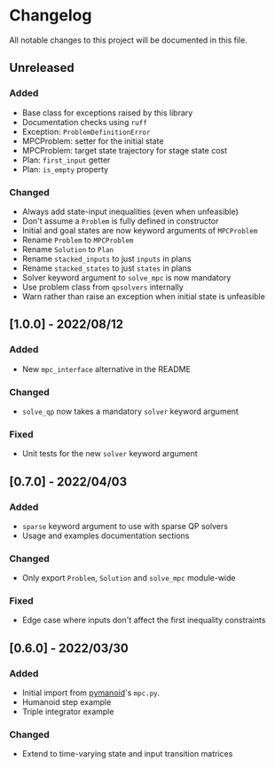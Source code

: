 # Changelog

All notable changes to this project will be documented in this file.

## Unreleased

### Added

- Base class for exceptions raised by this library
- Documentation checks using ``ruff``
- Exception: ``ProblemDefinitionError``
- MPCProblem: setter for the initial state
- MPCProblem: target state trajectory for stage state cost
- Plan: ``first_input`` getter
- Plan: ``is_empty`` property

### Changed

- Always add state-input inequalities (even when unfeasible)
- Don't assume a ``Problem`` is fully defined in constructor
- Initial and goal states are now keyword arguments of ``MPCProblem``
- Rename ``Problem`` to ``MPCProblem``
- Rename ``Solution`` to ``Plan``
- Rename ``stacked_inputs`` to just ``inputs`` in plans
- Rename ``stacked_states`` to just ``states`` in plans
- Solver keyword argument to ``solve_mpc`` is now mandatory
- Use problem class from ``qpsolvers`` internally
- Warn rather than raise an exception when initial state is unfeasible

## [1.0.0] - 2022/08/12

### Added

- New ``mpc_interface`` alternative in the README

### Changed

- ``solve_qp`` now takes a mandatory ``solver`` keyword argument

### Fixed

- Unit tests for the new ``solver`` keyword argument

## [0.7.0] - 2022/04/03

### Added

- ``sparse`` keyword argument to use with sparse QP solvers
- Usage and examples documentation sections

### Changed

- Only export ``Problem``, ``Solution`` and ``solve_mpc`` module-wide

### Fixed

- Edge case where inputs don't affect the first inequality constraints

## [0.6.0] - 2022/03/30

### Added

- Initial import from [pymanoid](https://github.com/stephane-caron/pymanoid/blob/5158d8902df6265604cec5d790e96f0035575c7a/pymanoid/mpc.py)'s ``mpc.py``.
- Humanoid step example
- Triple integrator example

### Changed

- Extend to time-varying state and input transition matrices
